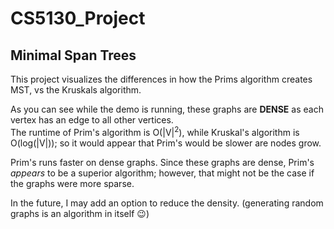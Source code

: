 # CS5130_Project
## Minimal Span Trees

This project visualizes the differences in how the Prims algorithm creates MST, vs the Kruskals algorithm.  

As you can see while the demo is running, these graphs are <b>DENSE</b> as each vertex has an edge to all other vertices.  
The runtime of Prim's algorithm is O(|V|<sup>2</sup>), while Kruskal's algorithm is O(log(|V|)); so it would appear that Prim's would be slower are nodes grow.  

Prim's runs faster on dense graphs. Since these graphs are dense, Prim's <em>appears</em> to be a superior algorithm; however, that might not be the case if the graphs were more sparse.

In the future, I may add an option to reduce the density.  (generating random graphs is an algorithm in itself :wink:)
